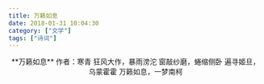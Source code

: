 ```yaml
---
title: 万籁如息
date: 2018-01-31 10:04:30
category: ["文学"]
tags: ["诗词"]
---
```

<center>
**万籁如息**
作者：寒青
<!--more-->
狂风大作，暴雨滂沱 
窗敲纱磨，蜷缩侧卧 
遍寻姬旦，乌蒙霍霍
万籁如息，一梦南柯
</center>
